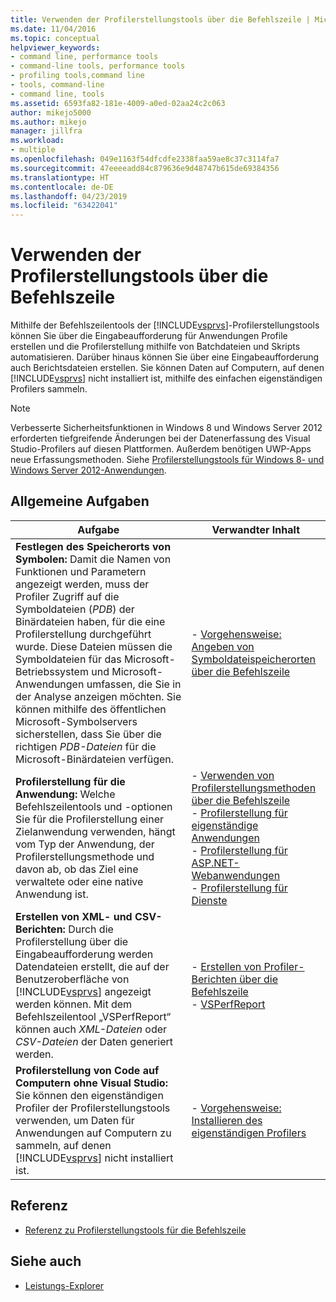 ```yaml
---
title: Verwenden der Profilerstellungstools über die Befehlszeile | Microsoft-Dokumentation
ms.date: 11/04/2016
ms.topic: conceptual
helpviewer_keywords:
- command line, performance tools
- command-line tools, performance tools
- profiling tools,command line
- tools, command-line
- command line, tools
ms.assetid: 6593fa82-181e-4009-a0ed-02aa24c2c063
author: mikejo5000
ms.author: mikejo
manager: jillfra
ms.workload:
- multiple
ms.openlocfilehash: 049e1163f54dfcdfe2338faa59ae8c37c3114fa7
ms.sourcegitcommit: 47eeeeadd84c879636e9d48747b615de69384356
ms.translationtype: HT
ms.contentlocale: de-DE
ms.lasthandoff: 04/23/2019
ms.locfileid: "63422041"
---
```

# <a name="use-the-profiling-tools-from-the-command-line"></a>Verwenden der Profilerstellungstools über die Befehlszeile
Mithilfe der Befehlszeilentools der [!INCLUDE[vsprvs](../code-quality/includes/vsprvs_md.md)]-Profilerstellungstools können Sie über die Eingabeaufforderung für Anwendungen Profile erstellen und die Profilerstellung mithilfe von Batchdateien und Skripts automatisieren. Darüber hinaus können Sie über eine Eingabeaufforderung auch Berichtsdateien erstellen. Sie können Daten auf Computern, auf denen [!INCLUDE[vsprvs](../code-quality/includes/vsprvs_md.md)] nicht installiert ist, mithilfe des einfachen eigenständigen Profilers sammeln.

> [!NOTE]
> Verbesserte Sicherheitsfunktionen in Windows 8 und Windows Server 2012 erforderten tiefgreifende Änderungen bei der Datenerfassung des Visual Studio-Profilers auf diesen Plattformen. Außerdem benötigen UWP-Apps neue Erfassungsmethoden. Siehe [Profilerstellungstools für Windows 8- und Windows Server 2012-Anwendungen](../profiling/performance-tools-on-windows-8-and-windows-server-2012-applications.md).

## <a name="common-tasks"></a>Allgemeine Aufgaben

| Aufgabe | Verwandter Inhalt |
| - | - |
| **Festlegen des Speicherorts von Symbolen:** Damit die Namen von Funktionen und Parametern angezeigt werden, muss der Profiler Zugriff auf die Symboldateien (*PDB*) der Binärdateien haben, für die eine Profilerstellung durchgeführt wurde. Diese Dateien müssen die Symboldateien für das Microsoft-Betriebssystem und Microsoft-Anwendungen umfassen, die Sie in der Analyse anzeigen möchten. Sie können mithilfe des öffentlichen Microsoft-Symbolservers sicherstellen, dass Sie über die richtigen *PDB-Dateien* für die Microsoft-Binärdateien verfügen. | -   [Vorgehensweise: Angeben von Symboldateispeicherorten über die Befehlszeile](../profiling/how-to-specify-symbol-file-locations-from-the-command-line.md) |
| **Profilerstellung für die Anwendung:** Welche Befehlszeilentools und -optionen Sie für die Profilerstellung einer Zielanwendung verwenden, hängt vom Typ der Anwendung, der Profilerstellungsmethode und davon ab, ob das Ziel eine verwaltete oder eine native Anwendung ist. | -   [Verwenden von Profilerstellungsmethoden über die Befehlszeile](../profiling/using-profiling-methods-to-collect-performance-data-from-the-command-line.md)<br />-   [Profilerstellung für eigenständige Anwendungen](../profiling/command-line-profiling-of-stand-alone-applications.md)<br />-   [Profilerstellung für ASP.NET-Webanwendungen](../profiling/command-line-profiling-of-aspnet-web-applications.md)<br />-   [Profilerstellung für Dienste](../profiling/command-line-profiling-of-services.md) |
| **Erstellen von XML- und CSV-Berichten:** Durch die Profilerstellung über die Eingabeaufforderung werden Datendateien erstellt, die auf der Benutzeroberfläche von [!INCLUDE[vsprvs](../code-quality/includes/vsprvs_md.md)] angezeigt werden können. Mit dem Befehlszeilentool „VSPerfReport“ können auch *XML-Dateien* oder *CSV-Dateien* der Daten generiert werden. | -   [Erstellen von Profiler-Berichten über die Befehlszeile](../profiling/creating-profiler-reports-from-the-command-line.md)<br />-   [VSPerfReport](../profiling/vsperfreport.md) |
| **Profilerstellung von Code auf Computern ohne Visual Studio:** Sie können den eigenständigen Profiler der Profilerstellungstools verwenden, um Daten für Anwendungen auf Computern zu sammeln, auf denen [!INCLUDE[vsprvs](../code-quality/includes/vsprvs_md.md)] nicht installiert ist. | -   [Vorgehensweise: Installieren des eigenständigen Profilers](../profiling/how-to-install-the-stand-alone-profiler.md) |

## <a name="reference"></a>Referenz
- [Referenz zu Profilerstellungstools für die Befehlszeile](../profiling/command-line-profiling-tools-reference.md)

## <a name="see-also"></a>Siehe auch
- [Leistungs-Explorer](../profiling/performance-explorer.md)
